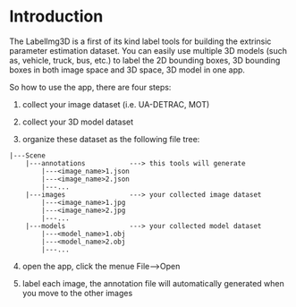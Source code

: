 # Introduction

The LabelImg3D is a first of its kind label tools for building the extrinsic parameter estimation dataset. You can easily use multiple 3D models (such as, vehicle, truck, bus, etc.) to label the 2D bounding boxes, 3D bounding boxes in both image space and 3D space, 3D model in one app.

So how to use the app, there are four steps:

1. collect your image dataset (i.e. UA-DETRAC, MOT)

2. collect your 3D model dataset

3. organize these dataset as the following file tree:

```
|---Scene
    |---annotations           ---> this tools will generate
        |---<image_name>1.json
        |---<image_name>2.json
        |---...
    |---images                ---> your collected image dataset
        |---<image_name>1.jpg
        |---<image_name>2.jpg
        |---...
    |---models                ---> your collected model dataset
        |---<model_name>1.obj
        |---<model_name>2.obj
        |---...
```

4. open the app, click the menue File-->Open

5. label each image, the annotation file will automatically generated when you move to the other images